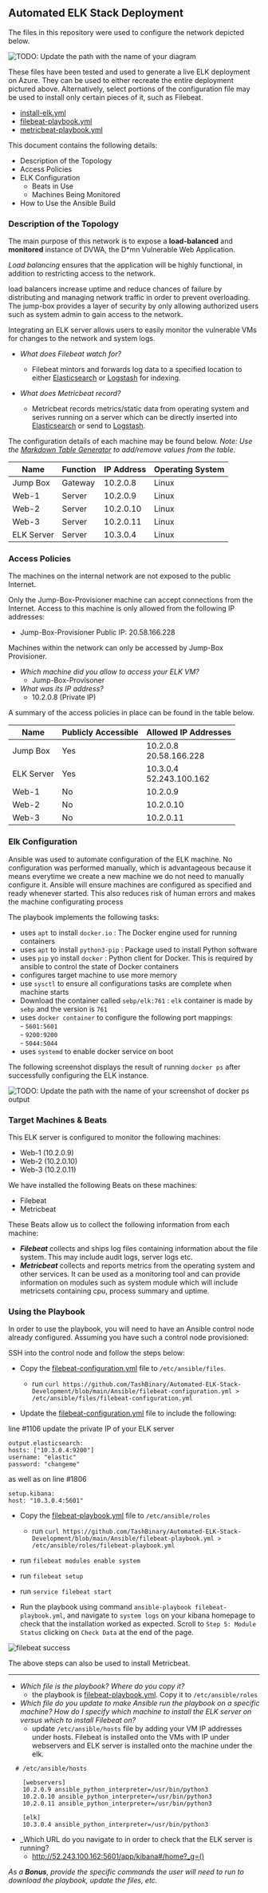 ## Automated ELK Stack Deployment

The files in this repository were used to configure the network depicted below.

![TODO: Update the path with the name of your diagram](Images/network_diagram.png)

These files have been tested and used to generate a live ELK deployment on Azure. They can be used to either recreate the entire deployment pictured above. Alternatively, select portions of the configuration file may be used to install only certain pieces of it, such as Filebeat.

  - [install-elk.yml](https://github.com/TashBinary/Automated-ELK-Stack-Development/blob/main/Ansible/install-elk.yml) 
  - [filebeat-playbook.yml](https://github.com/TashBinary/Automated-ELK-Stack-Development/blob/main/Ansible/filebeat-playbook.yml)
  - [metricbeat-playbook.yml](https://github.com/TashBinary/Automated-ELK-Stack-Development/blob/main/Ansible/metricbeat-playbook.yml)

This document contains the following details:
- Description of the Topology
- Access Policies
- ELK Configuration
  - Beats in Use
  - Machines Being Monitored
- How to Use the Ansible Build


### Description of the Topology

The main purpose of this network is to expose a **load-balanced** and **monitored** instance of DVWA, the D*mn Vulnerable Web Application.

*Load balancing* ensures that the application will be highly functional, in addition to restricting access to the network. <br>

load balancers increase uptime and reduce chances of failure by distributing and managing network traffic in order to prevent overloading.
The jump-box provides a layer of security by only allowing authorized users such as system admin to gain access to the network.

Integrating an ELK server allows users to easily monitor the vulnerable VMs for changes to the network and system logs.
- _What does Filebeat watch for?_
  -  Filebeat mintors and forwards log data to a specified location to either [Elasticsearch](https://www.elastic.co/elasticsearch/) or [Logstash](https://www.elastic.co/logstash/) for indexing.

- _What does Metricbeat record?_
   - Metricbeat records metrics/static data from operating system and serives running on a server which can be directly inserted into [Elasticsearch](https://www.elastic.co/elasticsearch/) or send to [Logstash](https://www.elastic.co/logstash/).

The configuration details of each machine may be found below.
_Note: Use the [Markdown Table Generator](http://www.tablesgenerator.com/markdown_tables) to add/remove values from the table_.

| Name       | Function | IP Address | Operating System |
|------------|----------|------------|------------------|
| Jump Box   | Gateway  | 10.2.0.8   | Linux            |
| Web-1      | Server   | 10.2.0.9   | Linux            |
| Web-2      | Server   | 10.2.0.10  | Linux            |
| Web-3      | Server   | 10.2.0.11  | Linux            |
| ELK Server | Server   | 10.3.0.4   | Linux            |

### Access Policies

The machines on the internal network are not exposed to the public Internet. 

Only the Jump-Box-Provisioner machine can accept connections from the Internet. Access to this machine is only allowed from the following IP addresses:
- Jump-Box-Provisioner Public IP: 20.58.166.228

Machines within the network can only be accessed by Jump-Box Provisioner.

- _Which machine did you allow to access your ELK VM?_
  - Jump-Box-Provisoner 
- _What was its IP address?_
  -  10.2.0.8 (Private IP)

A summary of the access policies in place can be found in the table below.

| Name       | Publicly Accessible | Allowed IP Addresses         |
|------------|---------------------|------------------------------|
| Jump Box   | Yes                 | 10.2.0.8 <br/>20.58.166.228  |
| ELK Server | Yes                 | 10.3.0.4 <br/>52.243.100.162 |
| Web-1      | No                  | 10.2.0.9                     |
| Web-2      | No                  | 10.2.0.10                    |
| Web-3      | No                  | 10.2.0.11                    |

### Elk Configuration

Ansible was used to automate configuration of the ELK machine. No configuration was performed manually, which is advantageous because it means everytime we create a new machine we do not need to manually configure it. Ansible will ensure machines are configured as specified and ready whenever started. This also reduces risk of human errors and makes the machine configurating process 

The playbook implements the following tasks:

- uses `apt` to install `docker.io` : The Docker engine used for running containers
- uses `apt` to install `python3-pip` : Package used to install Python software
- uses `pip` yo install `docker` : Python client for Docker. This is required by ansible to control the state of Docker containers
- configures target machine to use more memory
- use `sysctl` to ensure all configurations tasks are complete when machine starts
- Download the container called `sebp/elk:761` : `elk` container is made by `sebp` and the version is `761`
- uses `docker container` to configure the following port mappings: <br/> -  `5601:5601` <br/> - `9200:9200` <br/> - `5044:5044`
- uses `systemd` to enable docker service on boot


The following screenshot displays the result of running `docker ps` after successfully configuring the ELK instance.

![TODO: Update the path with the name of your screenshot of docker ps output](Images/docker_ps.png)

### Target Machines & Beats
This ELK server is configured to monitor the following machines:
- Web-1 (10.2.0.9)
- Web-2 (10.2.0.10)
- Web-3 (10.2.0.11)

We have installed the following Beats on these machines:
- Filebeat
- Metricbeat

These Beats allow us to collect the following information from each machine:
  - **_Filebeat_** collects and ships log files containing information about the file system. This may include audit logs, server logs etc.
  - **_Metricbeat_** collects and reports metrics from the operating system and other services. It can be used as a monitoring tool and can provide information on modules such as system module which will include metricsets containing cpu, process summary and uptime.


### Using the Playbook
In order to use the playbook, you will need to have an Ansible control node already configured. Assuming you have such a control node provisioned: 


SSH into the control node and follow the steps below:
- Copy the [filebeat-configuration.yml](https://github.com/TashBinary/Automated-ELK-Stack-Development/blob/main/Ansible/filebeat-configuration.yml) file to `/etc/ansible/files`.

   - run `curl https://github.com/TashBinary/Automated-ELK-Stack-Development/blob/main/Ansible/filebeat-configuration.yml > /etc/ansible/files/filebeat-configuration.yml`

- Update the [filebeat-configuration.yml](https://github.com/TashBinary/Automated-ELK-Stack-Development/blob/main/Ansible/filebeat-configuration.yml) file to include the following:

line #1106 update the private IP of your ELK server 
```
output.elasticsearch:
hosts: ["10.3.0.4:9200"]
username: "elastic"
password: "changeme"
```
as well as on line #1806
```
setup.kibana:
host: "10.3.0.4:5601"
```

- Copy the [filebeat-playbook.yml](https://github.com/TashBinary/Automated-ELK-Stack-Development/blob/main/Ansible/filebeat-playbook.yml) file to `/etc/ansible/roles`

   - run `curl https://github.com/TashBinary/Automated-ELK-Stack-Development/blob/main/Ansible/filebeat-playbook.yml > /etc/ansible/roles/filebeat-playbook.yml`

- run `filebeat modules enable system`
- run `filebeat setup`
- run `service filebeat start`


- Run the playbook using command `ansible-playbook filebeat-playbook.yml`, and navigate to `system logs` on your kibana homepage to check that the installation worked as expected. Scroll to `Step 5: Module Status` clicking on `Check Data` at the end of the page. 

![filebeat success](Images/filebeat_success.png)

The above steps can also be used to install Metricbeat.

-------

- _Which file is the playbook? Where do you copy it?_
   - the playbook is [filebeat-playbook.yml](https://github.com/TashBinary/Automated-ELK-Stack-Development/blob/main/Ansible/filebeat-playbook.yml). Copy it to `/etc/ansible/roles`
- _Which file do you update to make Ansible run the playbook on a specific machine? How do I specify which machine to install the ELK server on versus which to install Filebeat on?_
   - update `/etc/ansible/hosts` file by adding your VM IP addresses under hosts. Filebeat is installed onto the VMs with IP under webservers and ELK server is installed onto the machine under the elk. 
```
  # /etc/ansible/hosts

    [webservers]
	10.2.0.9 ansible_python_interpreter=/usr/bin/python3
	10.2.0.10 ansible_python_interpreter=/usr/bin/python3
	10.2.0.11 ansible_python_interpreter=/usr/bin/python3

	[elk]
	10.3.0.4 ansible_python_interpreter=/usr/bin/python3
```
- _Which URL do you navigate to in order to check that the ELK server is running?
   - http://52.243.100.162:5601/app/kibana#/home?_g=() 

_As a **Bonus**, provide the specific commands the user will need to run to download the playbook, update the files, etc._

